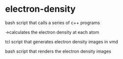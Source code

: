 # electron-density

bash script that calls a series of c++ programs

->calculates the electron density at each atom

tcl script that generates electron density images in vmd

bash script that renders the electron density images
